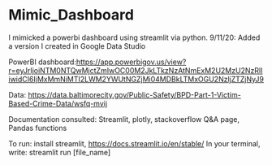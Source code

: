 # Mimic_Dashboard
I mimicked a powerbi dashboard using streamlit via python. 9/11/20: Added a version I created in Google Data Studio

PowerBI dashboard:https://app.powerbigov.us/view?r=eyJrIjoiNTM0NTQwMjctZmIwOC00M2JkLTkzNzAtNmExM2U2MzU2NzRlIiwidCI6IjMxMmNiMTI2LWM2YWUtNGZjMi04MDBkLTMxOGU2NzljZTZjNyJ9

Data: https://data.baltimorecity.gov/Public-Safety/BPD-Part-1-Victim-Based-Crime-Data/wsfq-mvij

Documentation consulted: Streamlit, plotly, stackoverflow Q&A page, Pandas functions


To run: install streamlit, https://docs.streamlit.io/en/stable/
In your terminal, write: streamlit run [file_name]
